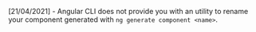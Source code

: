[21/04/2021] - Angular CLI does not provide you with an utility to rename your component generated with `ng generate component <name>`.